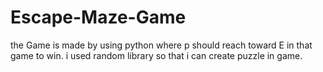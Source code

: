 # Escape-Maze-Game
the Game is made by using python where p should reach toward E in that game to win. i used random library so that i can create puzzle in game.
